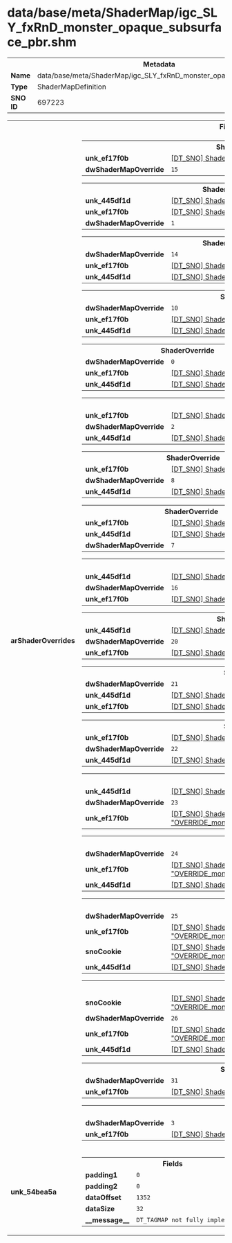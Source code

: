 <h1>data/base/meta/ShaderMap/igc_SLY_fxRnD_monster_opaque_subsurface_pbr.shm</h1><table><tr><th colspan="100%">Metadata</th></tr><tr><td><b>Name</b></td><td>data/base/meta/ShaderMap/igc_SLY_fxRnD_monster_opaque_subsurface_pbr.shm</td></tr><tr><td><b>Type</b></td><td>ShaderMapDefinition</td></tr><tr><td><b>SNO ID</b></td><td>697223</td></tr></table>

<table><tr><th colspan="100%">Fields</th></tr><tr><td><b>arShaderOverrides</b></td><td><table><tr><th colspan="100%">ShaderOverride</th></tr><tr><td><b>unk_ef17f0b</b></td><td><a href="..\Shader\OVERRIDE_monster_opaque_pbr_ShadowInfested.shd.md">[DT_SNO] Shader: "OVERRIDE_monster_opaque_pbr_ShadowInfested"</a></td></tr><tr><td><b>dwShaderMapOverride</b></td><td><code>15</code></td></tr></table>


<table><tr><th colspan="100%">ShaderOverride</th></tr><tr><td><b>unk_445df1d</b></td><td><a href="..\Shader\OVERRIDE_fur_skin_burning.shd.md">[DT_SNO] Shader: "OVERRIDE_fur_skin_burning"</a></td></tr><tr><td><b>unk_ef17f0b</b></td><td><a href="..\Shader\OVERRIDE_monster_opaque_pbr_burning.shd.md">[DT_SNO] Shader: "OVERRIDE_monster_opaque_pbr_burning"</a></td></tr><tr><td><b>dwShaderMapOverride</b></td><td><code>1</code></td></tr></table>


<table><tr><th colspan="100%">ShaderOverride</th></tr><tr><td><b>dwShaderMapOverride</b></td><td><code>14</code></td></tr><tr><td><b>unk_ef17f0b</b></td><td><a href="..\Shader\OVERRIDE_monster_opaque_pbr_charred.shd.md">[DT_SNO] Shader: "OVERRIDE_monster_opaque_pbr_charred"</a></td></tr><tr><td><b>unk_445df1d</b></td><td><a href="..\Shader\OVERRIDE_monster_opaque_pbr_charred.shd.md">[DT_SNO] Shader: "OVERRIDE_monster_opaque_pbr_charred"</a></td></tr></table>


<table><tr><th colspan="100%">ShaderOverride</th></tr><tr><td><b>dwShaderMapOverride</b></td><td><code>10</code></td></tr><tr><td><b>unk_ef17f0b</b></td><td><a href="..\Shader\OVERRIDE_monster_opaque_subsurface_pbr_chilled.shd.md">[DT_SNO] Shader: "OVERRIDE_monster_opaque_subsurface_pbr_chilled"</a></td></tr><tr><td><b>unk_445df1d</b></td><td><a href="..\Shader\OVERRIDE_fur_skin_chilled.shd.md">[DT_SNO] Shader: "OVERRIDE_fur_skin_chilled"</a></td></tr></table>


<table><tr><th colspan="100%">ShaderOverride</th></tr><tr><td><b>dwShaderMapOverride</b></td><td><code>0</code></td></tr><tr><td><b>unk_ef17f0b</b></td><td><a href="..\Shader\GLOBAL_frozen.shd.md">[DT_SNO] Shader: "GLOBAL_frozen"</a></td></tr><tr><td><b>unk_445df1d</b></td><td><a href="..\Shader\GLOBAL_frozen.shd.md">[DT_SNO] Shader: "GLOBAL_frozen"</a></td></tr></table>


<table><tr><th colspan="100%">ShaderOverride</th></tr><tr><td><b>unk_ef17f0b</b></td><td><a href="..\Shader\OVERRIDE_monster_opaque_subsurface_pbr_poisoned.shd.md">[DT_SNO] Shader: "OVERRIDE_monster_opaque_subsurface_pbr_poisoned"</a></td></tr><tr><td><b>dwShaderMapOverride</b></td><td><code>2</code></td></tr><tr><td><b>unk_445df1d</b></td><td><a href="..\Shader\OVERRIDE_fur_skin_poisoned.shd.md">[DT_SNO] Shader: "OVERRIDE_fur_skin_poisoned"</a></td></tr></table>


<table><tr><th colspan="100%">ShaderOverride</th></tr><tr><td><b>unk_ef17f0b</b></td><td><a href="..\Shader\actor_shadow_new.shd.md">[DT_SNO] Shader: "actor_shadow_new"</a></td></tr><tr><td><b>dwShaderMapOverride</b></td><td><code>8</code></td></tr><tr><td><b>unk_445df1d</b></td><td><a href="..\Shader\actor_shadow_new.shd.md">[DT_SNO] Shader: "actor_shadow_new"</a></td></tr></table>


<table><tr><th colspan="100%">ShaderOverride</th></tr><tr><td><b>unk_ef17f0b</b></td><td><a href="..\Shader\OVERRIDE_stealth.shd.md">[DT_SNO] Shader: "OVERRIDE_stealth"</a></td></tr><tr><td><b>unk_445df1d</b></td><td><a href="..\Shader\OVERRIDE_stealth.shd.md">[DT_SNO] Shader: "OVERRIDE_stealth"</a></td></tr><tr><td><b>dwShaderMapOverride</b></td><td><code>7</code></td></tr></table>


<table><tr><th colspan="100%">ShaderOverride</th></tr><tr><td><b>unk_445df1d</b></td><td><a href="..\Shader\OVERRIDE_monster_opaque_subsurface_pbr_vampEnrage.shd.md">[DT_SNO] Shader: "OVERRIDE_monster_opaque_subsurface_pbr_vampEnrage"</a></td></tr><tr><td><b>dwShaderMapOverride</b></td><td><code>16</code></td></tr><tr><td><b>unk_ef17f0b</b></td><td><a href="..\Shader\OVERRIDE_monster_opaque_subsurface_pbr_vampEnrage.shd.md">[DT_SNO] Shader: "OVERRIDE_monster_opaque_subsurface_pbr_vampEnrage"</a></td></tr></table>


<table><tr><th colspan="100%">ShaderOverride</th></tr><tr><td><b>unk_445df1d</b></td><td><a href="..\Shader\OVERRIDE_fur_skin_holy.shd.md">[DT_SNO] Shader: "OVERRIDE_fur_skin_holy"</a></td></tr><tr><td><b>dwShaderMapOverride</b></td><td><code>20</code></td></tr><tr><td><b>unk_ef17f0b</b></td><td><a href="..\Shader\OVERRIDE_monster_opaque_subsurface_pbr_holy.shd.md">[DT_SNO] Shader: "OVERRIDE_monster_opaque_subsurface_pbr_holy"</a></td></tr></table>


<table><tr><th colspan="100%">ShaderOverride</th></tr><tr><td><b>dwShaderMapOverride</b></td><td><code>21</code></td></tr><tr><td><b>unk_445df1d</b></td><td><a href="..\Shader\OVERRIDE_fur_skin_demonic.shd.md">[DT_SNO] Shader: "OVERRIDE_fur_skin_demonic"</a></td></tr><tr><td><b>unk_ef17f0b</b></td><td><a href="..\Shader\OVERRIDE_monster_opaque_subsurface_pbr_demonic.shd.md">[DT_SNO] Shader: "OVERRIDE_monster_opaque_subsurface_pbr_demonic"</a></td></tr></table>


<table><tr><th colspan="100%">ShaderOverride</th></tr><tr><td><b>unk_ef17f0b</b></td><td><a href="..\Shader\OVERRIDE_monster_opaque_subsurface_pbr_highlight.shd.md">[DT_SNO] Shader: "OVERRIDE_monster_opaque_subsurface_pbr_highlight"</a></td></tr><tr><td><b>dwShaderMapOverride</b></td><td><code>22</code></td></tr><tr><td><b>unk_445df1d</b></td><td><a href="..\Shader\OVERRIDE_fur_skin_highlight.shd.md">[DT_SNO] Shader: "OVERRIDE_fur_skin_highlight"</a></td></tr></table>


<table><tr><th colspan="100%">ShaderOverride</th></tr><tr><td><b>unk_445df1d</b></td><td><a href="..\Shader\OVERRIDE_fur_skin_demonic_transitionIn.shd.md">[DT_SNO] Shader: "OVERRIDE_fur_skin_demonic_transitionIn"</a></td></tr><tr><td><b>dwShaderMapOverride</b></td><td><code>23</code></td></tr><tr><td><b>unk_ef17f0b</b></td><td><a href="..\Shader\OVERRIDE_monster_opaque_subsurface_pbr_demonic_transitionIn.shd.md">[DT_SNO] Shader: "OVERRIDE_monster_opaque_subsurface_pbr_demonic_transitionIn"</a></td></tr></table>


<table><tr><th colspan="100%">ShaderOverride</th></tr><tr><td><b>dwShaderMapOverride</b></td><td><code>24</code></td></tr><tr><td><b>unk_ef17f0b</b></td><td><a href="..\Shader\OVERRIDE_monster_opaque_subsurface_pbr_demonic_transitionOut.shd.md">[DT_SNO] Shader: "OVERRIDE_monster_opaque_subsurface_pbr_demonic_transitionOut"</a></td></tr><tr><td><b>unk_445df1d</b></td><td><a href="..\Shader\OVERRIDE_fur_skin_demonic_transitionOut.shd.md">[DT_SNO] Shader: "OVERRIDE_fur_skin_demonic_transitionOut"</a></td></tr></table>


<table><tr><th colspan="100%">ShaderOverride</th></tr><tr><td><b>dwShaderMapOverride</b></td><td><code>25</code></td></tr><tr><td><b>unk_ef17f0b</b></td><td><a href="..\Shader\OVERRIDE_monster_opaque_subsurface_pbr_bloody_transitionIn.shd.md">[DT_SNO] Shader: "OVERRIDE_monster_opaque_subsurface_pbr_bloody_transitionIn"</a></td></tr><tr><td><b>snoCookie</b></td><td><a href="..\Shader\OVERRIDE_monster_opaque_subsurface_pbr_bloody_transitionIn_shadowCookie.shd.md">[DT_SNO] Shader: "OVERRIDE_monster_opaque_subsurface_pbr_bloody_transitionIn_shadowCookie"</a></td></tr><tr><td><b>unk_445df1d</b></td><td><a href="..\Shader\OVERRIDE_fur_skin_bloody_transitionIn.shd.md">[DT_SNO] Shader: "OVERRIDE_fur_skin_bloody_transitionIn"</a></td></tr></table>


<table><tr><th colspan="100%">ShaderOverride</th></tr><tr><td><b>snoCookie</b></td><td><a href="..\Shader\OVERRIDE_monster_opaque_subsurface_pbr_bloody_transitionOut_shadowCookie.shd.md">[DT_SNO] Shader: "OVERRIDE_monster_opaque_subsurface_pbr_bloody_transitionOut_shadowCookie"</a></td></tr><tr><td><b>dwShaderMapOverride</b></td><td><code>26</code></td></tr><tr><td><b>unk_ef17f0b</b></td><td><a href="..\Shader\OVERRIDE_monster_opaque_subsurface_pbr_bloody_transitionOut.shd.md">[DT_SNO] Shader: "OVERRIDE_monster_opaque_subsurface_pbr_bloody_transitionOut"</a></td></tr><tr><td><b>unk_445df1d</b></td><td><a href="..\Shader\OVERRIDE_fur_skin_bloody_transitionOut.shd.md">[DT_SNO] Shader: "OVERRIDE_fur_skin_bloody_transitionOut"</a></td></tr></table>


<table><tr><th colspan="100%">ShaderOverride</th></tr><tr><td><b>dwShaderMapOverride</b></td><td><code>31</code></td></tr><tr><td><b>unk_ef17f0b</b></td><td><a href="..\Shader\OVERRIDE_monster_opaque_subsurface_pbr_petrify.shd.md">[DT_SNO] Shader: "OVERRIDE_monster_opaque_subsurface_pbr_petrify"</a></td></tr></table>


<table><tr><th colspan="100%">ShaderOverride</th></tr><tr><td><b>dwShaderMapOverride</b></td><td><code>3</code></td></tr><tr><td><b>unk_ef17f0b</b></td><td><a href="..\Shader\OVERRIDE_monster_opaque_subsurface_pbr_motionBlur.shd.md">[DT_SNO] Shader: "OVERRIDE_monster_opaque_subsurface_pbr_motionBlur"</a></td></tr></table>


</td></tr><tr><td><b>unk_54bea5a</b></td><td><table><tr><th colspan="100%">Fields</th></tr><tr><td><b>padding1</b></td><td><code>0</code></td></tr><tr><td><b>padding2</b></td><td><code>0</code></td></tr><tr><td><b>dataOffset</b></td><td><code>1352</code></td></tr><tr><td><b>dataSize</b></td><td><code>32</code></td></tr><tr><td><b>__message__</b></td><td><code>DT_TAGMAP not fully implemented yet</code></td></tr></table>

</td></tr></table>

